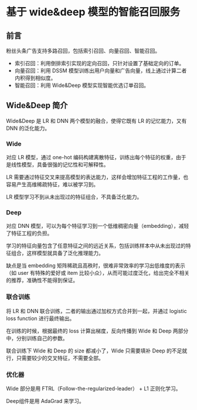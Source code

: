 # 基于 wide&deep 模型的智能召回服务
## 前言
粉丝头条广告支持多路召回，包括索引召回、向量召回、智能召回。
- 索引召回：利用倒排索引实现的定向召回，只针对设置了基础定向的订单。
- 向量召回：利用 DSSM 模型训练出用户向量和广告向量，线上通过计算二者内积得到相似度。
- 智能召回：利用 Wide&Deep 模型实现智能优选订单召回。

## Wide&Deep 简介
Wide&Deep 是 LR 和 DNN 两个模型的融合，使得它既有 LR 的记忆能力，又有 DNN 的泛化能力。

### Wide
对应 LR 模型，通过 one-hot 编码构建离散特征，训练出每个特征的权重，由于是线性模型，具备很强的记忆性和可解释性。

LR 需要通过特征交叉来提高模型的表达能力，这样会增加特征工程的工作量，也容易产生高维稀疏特征，难以被学习到。

LR 模型学习不到从未出现过的特征组合，不具备泛化能力。

### Deep
对应 DNN 模型，可以为每个特征学习到一个低维稠密向量（embedding），减轻了特征工程的负担。

学习的特征向量包含了任意特征之间的远近关系，包括训练样本中从未出现过的特征组合，这样模型就具备了泛化推理能力。

缺点是当 embedding 矩阵稀疏且高秩时，很难非常效率的学习出低维度的表示（如 user 有特殊的爱好或 item 比较小众），从而可能过度泛化，给出完全不相关的推荐，准确性不能得到保证。

### 联合训练
将 LR 和 DNN 联合训练，二者的输出通过加权方式合并到一起，并通过 logistic loss function 进行最终输出。

在训练的时候，根据最终的 loss 计算出梯度，反向传播到 Wide 和 Deep 两部分中，分别训练自己的参数。

联合训练下 Wide 和 Deep 的 size 都减小了，Wide 只需要填补 Deep 的不足就行，只需要较少的交叉特征，不需要全部。

### 优化器
Wide 部分是用 FTRL（Follow-the-regularized-leader） + L1 正则化学习。

Deep组件是用 AdaGrad 来学习。
